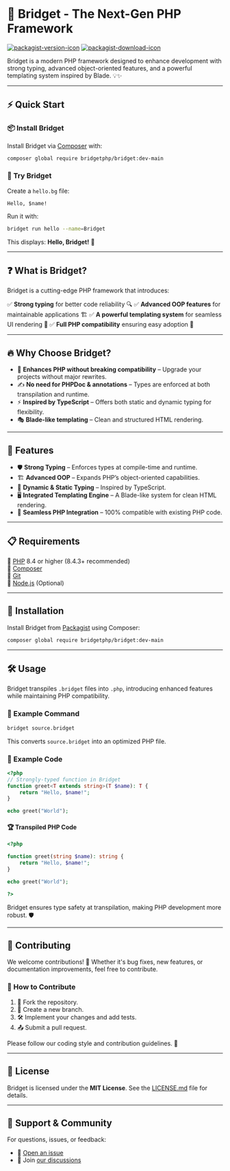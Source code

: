 # 🚀 Bridget - The Next-Gen PHP Framework

[![packagist-version-icon]][packagist-version-link] [![packagist-download-icon]][packagist-download-link]

Bridget is a modern PHP framework designed to enhance development with strong typing, advanced object-oriented features, and a powerful templating system inspired by Blade. 💡✨

---

## ⚡ Quick Start

### 📦 Install Bridget

Install Bridget via [Composer](https://getcomposer.org) with:

```sh
composer global require bridgetphp/bridget:dev-main
```

### 🎉 Try Bridget

Create a `hello.bg` file:

```bridget
Hello, $name!
```

Run it with:

```sh
bridget run hello --name=Bridget
```

This displays: **Hello, Bridget!** 🎊

---

## ❓ What is Bridget?

Bridget is a cutting-edge PHP framework that introduces:

✅ **Strong typing** for better code reliability 🔍
✅ **Advanced OOP features** for maintainable applications 🏗️
✅ **A powerful templating system** for seamless UI rendering 🎨
✅ **Full PHP compatibility** ensuring easy adoption 🔄

---

## 🔥 Why Choose Bridget?

- 🚀 **Enhances PHP without breaking compatibility** – Upgrade your projects without major rewrites.
- ✍️ **No need for PHPDoc & annotations** – Types are enforced at both transpilation and runtime.
- ⚡ **Inspired by TypeScript** – Offers both static and dynamic typing for flexibility.
- 🎭 **Blade-like templating** – Clean and structured HTML rendering.

---

## 🌟 Features

- 🛡️ **Strong Typing** – Enforces types at compile-time and runtime.
- 🏗️ **Advanced OOP** – Expands PHP’s object-oriented capabilities.
- 🔄 **Dynamic & Static Typing** – Inspired by TypeScript.
- 🖥️ **Integrated Templating Engine** – A Blade-like system for clean HTML rendering.
- 🧩 **Seamless PHP Integration** – 100% compatible with existing PHP code.

---

## 📋 Requirements

🔹 [PHP](https://php.net/) 8.4 or higher (8.4.3+ recommended)  
🔹 [Composer](https://getcomposer.org/)  
🔹 [Git](https://git-scm.com/)  
🔹 [Node.js](https://nodejs.org/) (Optional)  

---

## 🚀 Installation

Install Bridget from [Packagist](https://packagist.org/packages/bridgetphp/bridget) using Composer:

```sh
composer global require bridgetphp/bridget:dev-main
```

---

## 🛠️ Usage

Bridget transpiles `.bridget` files into `.php`, introducing enhanced features while maintaining PHP compatibility.

### 🔧 Example Command

```sh
bridget source.bridget
```

This converts `source.bridget` into an optimized PHP file.

### 📝 Example Code

```php
<?php
// Strongly-typed function in Bridget
function greet<T extends string>(T $name): T {
    return "Hello, $name!";
}

echo greet("World");
```

#### 🏆 Transpiled PHP Code

```php
<?php

function greet(string $name): string {
    return "Hello, $name!";
}

echo greet("World");

?>
```

Bridget ensures type safety at transpilation, making PHP development more robust. 🛡️

---

## 🤝 Contributing

We welcome contributions! 💖 Whether it's bug fixes, new features, or documentation improvements, feel free to contribute.

### 📌 How to Contribute

1. 🍴 Fork the repository.
2. 🌱 Create a new branch.
3. 🛠️ Implement your changes and add tests.
4. 📤 Submit a pull request.

Please follow our coding style and contribution guidelines. 🙌

---

## 📜 License

Bridget is licensed under the **MIT License**. See the [LICENSE.md](LICENSE.md) file for details.

---

## 💬 Support & Community

For questions, issues, or feedback:

- 🚀 [Open an issue](https://github.com/bridgetphp/bridget/issues/new/choose)
- 💬 Join [our discussions](https://github.com/bridgetphp/bridget/discussions)

[packagist-version-icon]: https://img.shields.io/packagist/v/bridgetphp/bridget
[packagist-version-link]: https://packagist.org/packages/bridgetphp/bridget "Bridget Releases"

[packagist-download-icon]: https://img.shields.io/packagist/dt/bridgetphp/bridget
[packagist-download-link]: https://packagist.org/packages/bridgetphp/bridget "Bridget Downloads"
